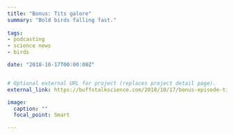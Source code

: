```yaml
---
title: "Bonus: Tits galore"
summary: "Bold birds falling fast."
  
tags:
- podcasting
- science news
- birds

date: "2018-10-17T00:00:00Z"


# Optional external URL for project (replaces project detail page).
external_link: https://buffstalkscience.com/2018/10/17/bonus-episode-tits-galore/

image:
  caption: ""
  focal_point: Smart

---
```


